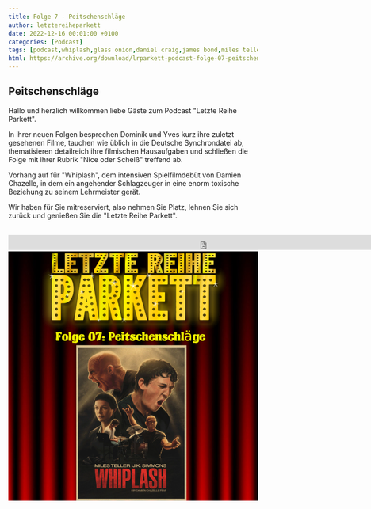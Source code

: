 ```yaml
---
title: Folge 7 - Peitschenschläge
author: letztereiheparkett
date: 2022-12-16 00:01:00 +0100
categories: [Podcast]
tags: [podcast,whiplash,glass onion,daniel craig,james bond,miles teller,j k simmons,synchronsprecher,roman wolko,oliver stritzel]
html: https://archive.org/download/lrparkett-podcast-folge-07-peitschenschlage/LRParkett%20Podcast%20Folge%2007%20-%20Peitschenschl%C3%A4ge.mp3
---
```


## Peitschenschläge
Hallo und herzlich willkommen liebe Gäste zum Podcast "Letzte Reihe Parkett".

In ihrer neuen Folgen besprechen Dominik und Yves kurz ihre zuletzt gesehenen Filme, tauchen wie üblich in die Deutsche Synchrondatei ab, thematisieren detailreich ihre filmischen Hausaufgaben und schließen die Folge mit ihrer Rubrik "Nice oder Scheiß" treffend ab.

Vorhang auf für "Whiplash", dem intensiven Spielfilmdebüt von Damien Chazelle, in dem ein angehender Schlagzeuger in eine enorm toxische Beziehung zu seinem Lehrmeister gerät.

Wir haben für Sie mitreserviert, also nehmen Sie Platz, lehnen Sie sich zurück und genießen Sie die "Letzte Reihe Parkett".
<br>
<br>

<iframe src="https://archive.org/download/lrparkett-podcast-folge-07-peitschenschlage/LRParkett%20Podcast%20Folge%2007%20-%20Peitschenschl%C3%A4ge.mp3" width="800" height="30" frameborder="0" webkitallowfullscreen="true" mozallowfullscreen="true" allowfullscreen></iframe>


<img src="/assets/img/postings/posting007.png" alt="Podcast Cover">